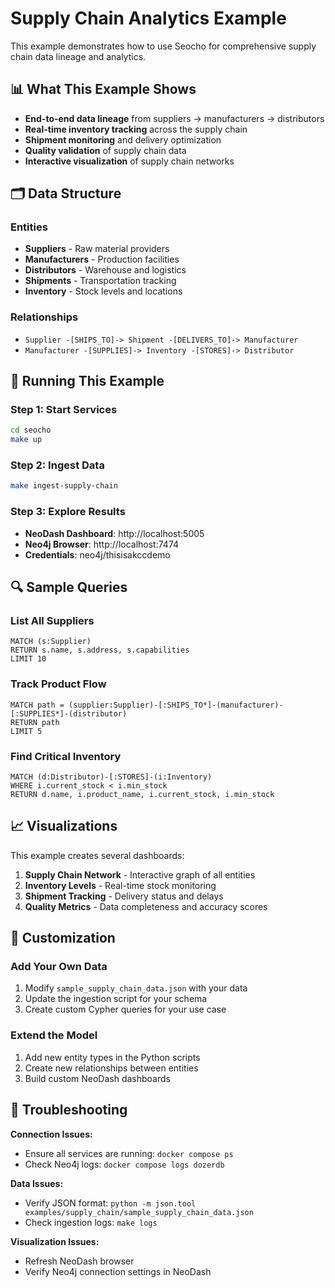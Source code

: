 # Supply Chain Analytics Example

This example demonstrates how to use Seocho for comprehensive supply chain data lineage and analytics.

## 📊 What This Example Shows

- **End-to-end data lineage** from suppliers → manufacturers → distributors
- **Real-time inventory tracking** across the supply chain
- **Shipment monitoring** and delivery optimization
- **Quality validation** of supply chain data
- **Interactive visualization** of supply chain networks

## 🗂️ Data Structure

### Entities
- **Suppliers** - Raw material providers
- **Manufacturers** - Production facilities
- **Distributors** - Warehouse and logistics
- **Shipments** - Transportation tracking
- **Inventory** - Stock levels and locations

### Relationships
- `Supplier -[SHIPS_TO]-> Shipment -[DELIVERS_TO]-> Manufacturer`
- `Manufacturer -[SUPPLIES]-> Inventory -[STORES]-> Distributor`

## 🚀 Running This Example

### Step 1: Start Services
```bash
cd seocho
make up
```

### Step 2: Ingest Data
```bash
make ingest-supply-chain
```

### Step 3: Explore Results
- **NeoDash Dashboard**: http://localhost:5005
- **Neo4j Browser**: http://localhost:7474
- **Credentials**: neo4j/thisisakccdemo

## 🔍 Sample Queries

### List All Suppliers
```cypher
MATCH (s:Supplier) 
RETURN s.name, s.address, s.capabilities
LIMIT 10
```

### Track Product Flow
```cypher
MATCH path = (supplier:Supplier)-[:SHIPS_TO*]-(manufacturer)-[:SUPPLIES*]-(distributor)
RETURN path
LIMIT 5
```

### Find Critical Inventory
```cypher
MATCH (d:Distributor)-[:STORES]-(i:Inventory)
WHERE i.current_stock < i.min_stock
RETURN d.name, i.product_name, i.current_stock, i.min_stock
```

## 📈 Visualizations

This example creates several dashboards:

1. **Supply Chain Network** - Interactive graph of all entities
2. **Inventory Levels** - Real-time stock monitoring
3. **Shipment Tracking** - Delivery status and delays
4. **Quality Metrics** - Data completeness and accuracy scores

## 🎯 Customization

### Add Your Own Data
1. Modify `sample_supply_chain_data.json` with your data
2. Update the ingestion script for your schema
3. Create custom Cypher queries for your use case

### Extend the Model
1. Add new entity types in the Python scripts
2. Create new relationships between entities
3. Build custom NeoDash dashboards

## 🔧 Troubleshooting

**Connection Issues:**
- Ensure all services are running: `docker compose ps`
- Check Neo4j logs: `docker compose logs dozerdb`

**Data Issues:**
- Verify JSON format: `python -m json.tool examples/supply_chain/sample_supply_chain_data.json`
- Check ingestion logs: `make logs`

**Visualization Issues:**
- Refresh NeoDash browser
- Verify Neo4j connection settings in NeoDash